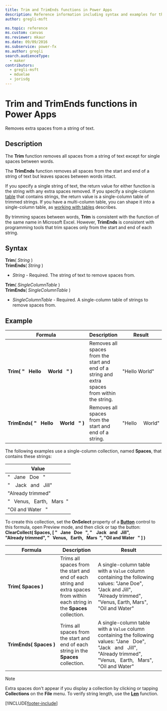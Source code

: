 ```yaml
---
title: Trim and TrimEnds functions in Power Apps
description: Reference information including syntax and examples for the Trim and TrimEnds functions in Power Apps.
author: gregli-msft

ms.topic: reference
ms.custom: canvas
ms.reviewer: mkaur
ms.date: 09/09/2016
ms.subservice: power-fx
ms.author: gregli
search.audienceType:
  - maker
contributors:
  - gregli-msft
  - mduelae
  - jorisdg
---
```


# Trim and TrimEnds functions in Power Apps

Removes extra spaces from a string of text.

## Description

The **Trim** function removes all spaces from a string of text except for single spaces between words.

The **TrimEnds** function removes all spaces from the start and end of a string of text but leaves spaces between words intact.

If you specify a single string of text, the return value for either function is the string with any extra spaces removed. If you specify a single-column [table](/power-apps/maker/canvas-apps/working-with-tables) that contains strings, the return value is a single-column table of trimmed strings. If you have a multi-column table, you can shape it into a single-column table, as [working with tables](/power-apps/maker/canvas-apps/working-with-tables) describes.

By trimming spaces between words, **Trim** is consistent with the function of the same name in Microsoft Excel. However, **TrimEnds** is consistent with programming tools that trim spaces only from the start and end of each string.

## Syntax

**Trim**( _String_ )<br>**TrimEnds**( _String_ )

- _String_ - Required. The string of text to remove spaces from.

**Trim**( _SingleColumnTable_ )<br>**TrimEnds**( _SingleColumnTable_ )

- _SingleColumnTable_ - Required. A single-column table of strings to remove spaces from.

## Example

| Formula | Description | Result |
| --- | --- | --- |
| **Trim(&nbsp;"&nbsp;&nbsp;&nbsp;Hello&nbsp;&nbsp;&nbsp;&nbsp;&nbsp;World&nbsp;&nbsp;&nbsp;"&nbsp;)** | Removes all spaces from the start and end of a string and extra spaces from within the string. | "Hello World" |
| **TrimEnds(&nbsp;"&nbsp;&nbsp;&nbsp;Hello&nbsp;&nbsp;&nbsp;&nbsp;&nbsp;World&nbsp;&nbsp;&nbsp;"&nbsp;)** | Removes all spaces from the start and end of a string. | "Hello&nbsp;&nbsp;&nbsp;&nbsp;&nbsp;World" |

The following examples use a single-column collection, named **Spaces**, that contains these strings:

| Value |
| --- |
| "&nbsp;&nbsp;&nbsp;Jane&nbsp;&nbsp;&nbsp;Doe&nbsp;&nbsp;&nbsp;" |
| "&nbsp;&nbsp;&nbsp;&nbsp;Jack&nbsp;&nbsp;&nbsp;and&nbsp;&nbsp;&nbsp;Jill" |
| "Already&nbsp;trimmed" |
| "&nbsp;&nbsp;&nbsp;Venus,&nbsp;&nbsp;&nbsp;Earth,&nbsp;&nbsp;&nbsp;Mars&nbsp;&nbsp;" |
| "Oil&nbsp;and&nbsp;Water&nbsp;&nbsp;&nbsp;" |

To create this collection, set the **OnSelect** property of a **[Button](/power-apps/maker/canvas-apps/controls/control-button)** control to this formula, open Preview mode, and then click or tap the button:
<br>**ClearCollect( Spaces, [ "&nbsp;&nbsp;&nbsp;Jane&nbsp;&nbsp;&nbsp;Doe&nbsp;&nbsp;&nbsp;", "&nbsp;&nbsp;&nbsp;&nbsp;Jack&nbsp;&nbsp;&nbsp;and&nbsp;&nbsp;&nbsp;Jill", "Already&nbsp;trimmed", "&nbsp;&nbsp;&nbsp;Venus,&nbsp;&nbsp;&nbsp;Earth,&nbsp;&nbsp;&nbsp;Mars&nbsp;&nbsp;", "Oil&nbsp;and&nbsp;Water&nbsp;&nbsp;&nbsp;" ] )**

| Formula | Description | Result |
| --- | --- | --- |
| **Trim(&nbsp;Spaces&nbsp;)** | Trims all spaces from the start and end of each string and extra spaces from within each string in the **Spaces** collection. | A single-column table with a `Value` column containing the following values: "Jane&nbsp;Doe", "Jack&nbsp;and&nbsp;Jill", "Already&nbsp;trimmed", "Venus,&nbsp;Earth,&nbsp;Mars", "Oil&nbsp;and&nbsp;Water" |
| **TrimEnds(&nbsp;Spaces&nbsp;)** | Trims all spaces from the start and end of each string in the **Spaces** collection. | A single-column table with a `Value` column containing the following values: "Jane&nbsp;&nbsp;&nbsp;Doe", "Jack&nbsp;&nbsp;&nbsp;and&nbsp;&nbsp;&nbsp;Jill", "Already&nbsp;trimmed", "Venus,&nbsp;&nbsp;&nbsp;Earth,&nbsp;&nbsp;&nbsp;Mars", "Oil&nbsp;and&nbsp;Water" |

> [!NOTE]
> Extra spaces don't appear if you display a collection by clicking or tapping **Collections** on the **File** menu. To verify string length, use the **[Len](function-len.md)** function.

[!INCLUDE[footer-include](../../includes/footer-banner.md)]
